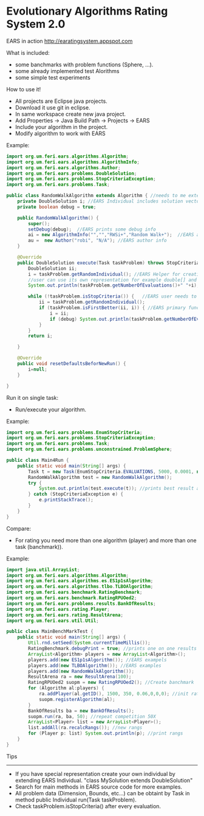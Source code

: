 Evolutionary Algorithms Rating System 2.0
=====================================

EARS in action http://earatingsystem.appspot.com

What is included:
* some banchmarks with problem functions (Sphere, ...).
* some already implemented test Alorithms
* some simple test experiments


How to use it!

* All projects are Eclipse java projects.
* Download it use git in eclipse.
* In same workspace create new java project.
* Add Properties -> Java Build Path -> Projects -> EARS
* Include your algorithm in the project.
* Modify algorithm to work with EARS

Example:
```java
import org.um.feri.ears.algorithms.Algorithm;
import org.um.feri.ears.algorithms.AlgorithmInfo;
import org.um.feri.ears.algorithms.Author;
import org.um.feri.ears.problems.DoubleSolution;
import org.um.feri.ears.problems.StopCriteriaException;
import org.um.feri.ears.problems.Task;

public class RandomWalkAlgorithm extends Algorithm { //needs to me extended 
	private DoubleSolution i; //EARS Individual includes solution vector and its fitness value
	private boolean debug = true;

	public RandomWalkAlgorithm() { 
		super();
		setDebug(debug);  //EARS prints some debug info
		ai = new AlgorithmInfo("","","RWSi+","Random Walk+");  //EARS add algorithm name
		au =  new Author("robi", "N/A"); //EARS author info
	}

	@Override  
	public DoubleSolution execute(Task taskProblem) throws StopCriteriaException{ //EARS main evaluation loop 
		DoubleSolution ii;
		i = taskProblem.getRandomIndividual(); //EARS Helper for creating random solution, it takes one evaluation (eval++)
		//user can use its own representation for example double[] and in fase of evaluation calls taskProblem.eval that creates individual
		System.out.println(taskProblem.getNumberOfEvaluations()+" "+i); //prints number of evaluations

		while (!taskProblem.isStopCriteria()) {   //EARS user needs to take care about number of evaluations
			ii = taskProblem.getRandomIndividual();
			if (taskProblem.isFirstBetter(ii, i)) { //EARS primary function it takes care if we are searching minimum or maximum, if solution is valit etc.
				i = ii;
				if (debug) System.out.println(taskProblem.getNumberOfEvaluations()+" "+i);
			}
		}
		return i;

	}

	@Override
	public void resetDefaultsBeforNewRun() {
		i=null;
	}

}
```
Run it on single task:

- Run/execute your algorithm.

Example:
```java
import org.um.feri.ears.problems.EnumStopCriteria;
import org.um.feri.ears.problems.StopCriteriaException;
import org.um.feri.ears.problems.Task;
import org.um.feri.ears.problems.unconstrained.ProblemSphere;

public class Main4Run {
	public static void main(String[] args) {
		Task t = new Task(EnumStopCriteria.EVALUATIONS, 5000, 0.0001, new ProblemSphere(5)); //run problem Sphere Dimension 5, 3000 evaluations
		RandomWalkAlgorithm test = new RandomWalkAlgorithm();
		try {
			System.out.println(test.execute(t)); //prints best result afrer 3000 runs
		} catch (StopCriteriaException e) {
			e.printStackTrace();
		}
	}
}
```
Compare:

* For rating you need more than one algorithm (player) and more than one task (banchmark)).

Example:
```java
import java.util.ArrayList;
import org.um.feri.ears.algorithms.Algorithm;
import org.um.feri.ears.algorithms.es.ES1p1sAlgorithm;
import org.um.feri.ears.algorithms.tlbo.TLBOAlgorithm;
import org.um.feri.ears.benchmark.RatingBenchmark;
import org.um.feri.ears.benchmark.RatingRPUOed2;
import org.um.feri.ears.problems.results.BankOfResults;
import org.um.feri.ears.rating.Player;
import org.um.feri.ears.rating.ResultArena;
import org.um.feri.ears.util.Util;

public class MainBenchMarkTest {
	public static void main(String[] args) {
		Util.rnd.setSeed(System.currentTimeMillis());
		RatingBenchmark.debugPrint = true; //prints one on one results
		ArrayList<Algorithm> players = new ArrayList<Algorithm>();
		players.add(new ES1p1sAlgorithm()); //EARS exampels
		players.add(new TLBOAlgorithm()); //EARS examples
		players.add(new RandomWalkAlgorithm());
		ResultArena ra = new ResultArena(100); 
		RatingRPUOed2 suopm = new RatingRPUOed2(); //Create banchmark
		for (Algorithm al:players) {
			ra.addPlayer(al.getID(), 1500, 350, 0.06,0,0,0); //init rating 1500
			suopm.registerAlgorithm(al);
		}
		BankOfResults ba = new BankOfResults();
		suopm.run(ra, ba, 50); //repeat competition 50X
		ArrayList<Player> list = new ArrayList<Player>();
		list.addAll(ra.recalcRangs()); //new rangs
		for (Player p: list) System.out.println(p); //print rangs
	}
}
```

Tips
____

* If you have special representation create your own individual by extending EARS Individual.
"class MySolution extends DoubleSolution"
* Search for main methods in EARS source code for more examples.
* All problem data (Dimension, Bounds, etc...) can be obtaint by Task in method public Individual run(Task taskProblem).
* Check taskProblem.isStopCriteria() after every evaluation.
